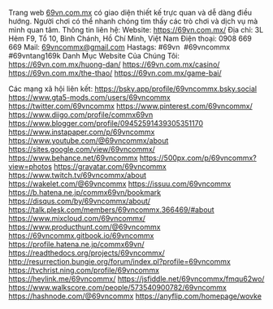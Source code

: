Trang web <a href="https://69vn.com.mx/">69vn.com.mx</a> có giao diện thiết kế trực quan và dễ dàng điều hướng. Người chơi có thể nhanh chóng tìm thấy các trò chơi và dịch vụ mà mình quan tâm.
Thông tin liên hệ:
Website: <a href="https://69vn.com.mx/">https://69vn.com.mx/</a>
Địa chỉ: 3L Hẻm F9, Tổ 10, Bình Chánh, Hồ Chí Minh, Việt Nam
Điện thoại: 0908 669 669
Mail: 69vncommx@gmail.com
Hastags: #69vn  #69vncommx #69vntang169k
Danh Mục Website Của Chúng Tôi:
<a href="https://69vn.com.mx/huong-dan/">https://69vn.com.mx/huong-dan/</a>
<a href="https://69vn.com.mx/casino/">https://69vn.com.mx/casino/</a>
<a href="https://69vn.com.mx/the-thao/">https://69vn.com.mx/the-thao/</a>
<a href="https://69vn.com.mx/game-bai/">https://69vn.com.mx/game-bai/</a>

Các mạng xã hội liên kết:
<a href="https://bsky.app/profile/69vncommx.bsky.social">https://bsky.app/profile/69vncommx.bsky.social</a>
<a href="https://www.gta5-mods.com/users/69vncommx">https://www.gta5-mods.com/users/69vncommx</a>
<a href="https://twitter.com/69vncommx">https://twitter.com/69vncommx</a>
<a href="https://www.pinterest.com/69vncommx/">https://www.pinterest.com/69vncommx/</a>
<a href="https://www.diigo.com/profile/commx69vn">https://www.diigo.com/profile/commx69vn</a>
<a href="https://www.blogger.com/profile/09452591439305351170">https://www.blogger.com/profile/09452591439305351170</a>
<a href="https://www.instapaper.com/p/69vncommx">https://www.instapaper.com/p/69vncommx</a>
<a href="https://www.youtube.com/@69vncommx/about">https://www.youtube.com/@69vncommx/about</a>
<a href="https://sites.google.com/view/69vncommx/">https://sites.google.com/view/69vncommx/</a>
<a href="https://www.behance.net/69vncommx">https://www.behance.net/69vncommx</a>
<a href="https://500px.com/p/69vncommx?view=photos">https://500px.com/p/69vncommx?view=photos</a>
<a href="https://gravatar.com/69vncommx">https://gravatar.com/69vncommx</a>
<a href="https://www.twitch.tv/69vncommx/about">https://www.twitch.tv/69vncommx/about</a>
<a href="https://wakelet.com/@69vncommx">https://wakelet.com/@69vncommx</a>
<a href="https://issuu.com/69vncommx">https://issuu.com/69vncommx</a>
<a href="https://b.hatena.ne.jp/commx69vn/bookmark">https://b.hatena.ne.jp/commx69vn/bookmark</a>
<a href="https://disqus.com/by/69vncommx/about/">https://disqus.com/by/69vncommx/about/</a>
<a href="https://talk.plesk.com/members/69vncommx.366469/#about">https://talk.plesk.com/members/69vncommx.366469/#about</a>
<a href="https://www.mixcloud.com/69vncommx/">https://www.mixcloud.com/69vncommx/</a>
<a href="https://www.producthunt.com/@69vncommx">https://www.producthunt.com/@69vncommx</a>
<a href="https://69vncommx.gitbook.io/69vncommx">https://69vncommx.gitbook.io/69vncommx</a>
<a href="https://profile.hatena.ne.jp/commx69vn/">https://profile.hatena.ne.jp/commx69vn/</a>
<a href="https://readthedocs.org/projects/69vncommx/">https://readthedocs.org/projects/69vncommx/</a>
<a href="http://resurrection.bungie.org/forum/index.pl?profile=69vncommx">http://resurrection.bungie.org/forum/index.pl?profile=69vncommx</a>
<a href="https://tvchrist.ning.com/profile/69vncommx">https://tvchrist.ning.com/profile/69vncommx</a>
<a href="https://heylink.me/69vncommx/">https://heylink.me/69vncommx/</a>
<a href="https://jsfiddle.net/69vncommx/fmqu62wo/">https://jsfiddle.net/69vncommx/fmqu62wo/</a>
<a href="https://www.walkscore.com/people/573540900782/69vncommx">https://www.walkscore.com/people/573540900782/69vncommx</a>
<a href="https://hashnode.com/@69vncommx">https://hashnode.com/@69vncommx</a>
<a href="https://anyflip.com/homepage/wovke">https://anyflip.com/homepage/wovke</a>